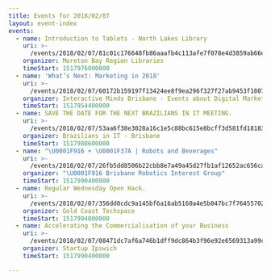 ```yaml
---
title: Events for 2018/02/07
layout: event-index
events:
  - name: Introduction to Tablets - North Lakes Library
    uri: >-
      /events/2018/02/07/81c01c176648fb86aaafb4c113afe7f078e4d3859ab66e95d25e44f26996c3f1
    organizer: Moreton Bay Region Libraries
    timeStart: 1517976000000
  - name: 'What’s Next: Marketing in 2018'
    uri: >-
      /events/2018/02/07/60172b159197f13424ee8f9ea296f327f27ab9453f18079cd0b4e6f3ba95d1f7
    organizer: Interactive Minds Brisbane - Events about Digital Marketing
    timeStart: 1517954400000
  - name: SAVE THE DATE FOR THE NEXT BRAZILIANS IN IT MEETING.
    uri: >-
      /events/2018/02/07/53aa6f38e3028a16c1e5c88bc615e8bcff3d581fd18183cc97a3ce7ff4a82a6e
    organizer: Brazilians in IT - Brisbane
    timeStart: 1517988600000
  - name: "\U0001F916 + \U0001F37A | Robots and Beverages"
    uri: >-
      /events/2018/02/07/26fb5dd8506b22cbb8e7a49a45d27fb1af12652ac656ca690c90f0c1c3e654c4
    organizer: "\U0001F916 Brisbane Robotics Interest Group"
    timeStart: 1517990400000
  - name: Regular Wednesday Open Hack.
    uri: >-
      /events/2018/02/07/356dd0cdc9a145bf6a16ab5160a4e5b047bc7f7645570251bb1b8a81c79fe71e
    organizer: Gold Coast Techspace
    timeStart: 1517994000000
  - name: Accelerating the Commercialisation of your Business
    uri: >-
      /events/2018/02/07/08471dc7af6a746b1dff9dc864b3f96e92e6569313a99ce56598b6753d5a4d19
    organizer: Startup Ipswich
    timeStart: 1517990400000

---
```

